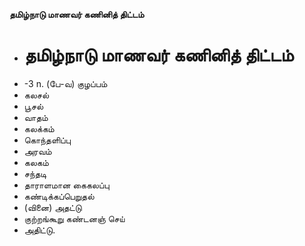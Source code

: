 **தமிழ்நாடு மாணவர் கணினித் திட்டம்**
- # தமிழ்நாடு மாணவர் கணினித் திட்டம்
- -3 n. (பே-வ) குழப்பம்
- கலசல்
- பூசல்
- வாதம்
- கலக்கம்
- கொந்தளிப்பு
- அரவம்
- கலகம்
- சந்தடி
- தாராளமான கைகலப்பு
- கண்டிக்கப்பெறுதல்
- (வினை) அதட்டு
- குற்றங்கூறு கண்டனஞ் செய்
- அதிட்டு.

